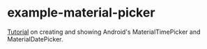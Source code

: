 # example-material-picker

[Tutorial](https://medium.com/@mdhsieh8/showing-materialtimepicker-and-materialdatepicker-7f417a6b978e) on creating and showing Android's MaterialTimePicker and MaterialDatePicker.
